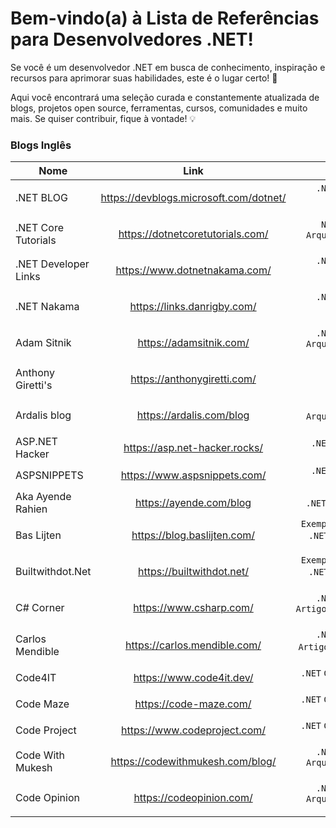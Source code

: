 # Bem-vindo(a) à Lista de Referências para Desenvolvedores .NET!

Se você é um desenvolvedor .NET em busca de conhecimento, inspiração e recursos para aprimorar suas habilidades, este é o lugar certo! 📌

Aqui você encontrará uma seleção curada e constantemente atualizada de blogs, projetos open source, ferramentas, cursos, comunidades e muito mais. Se quiser contribuir, fique à vontade! 💡

### Blogs Inglês

| Nome   |      Link      |  Tags |
|----------|:-------------:|------:|
| .NET BLOG |  https://devblogs.microsoft.com/dotnet/ | `.NET` `C#` `Azure` `Novidades Microsoft` |
| .NET Core Tutorials |  https://dotnetcoretutorials.com/ | `NET` `C#` `Azure` `Arquitetura de Software` |
| .NET Developer Links | https://www.dotnetnakama.com/ | `.NET` `C#` `Azure` `Novidades Microsoft` |
| .NET Nakama | https://links.danrigby.com/ | `.NET` `C#` `Azure` `Novidades Microsoft` |
| Adam Sitnik  | https://adamsitnik.com/ | `.NET` `C#` `Azure` `Arquitetura de Software` |
| Anthony Giretti's  | https://anthonygiretti.com/ | `.NET` `C#` `Novidades Microsoft` |
| Ardalis blog  | https://ardalis.com/blog | `.NET` `C#` `DDD` `Arquitetura de Software` |
| ASP.NET Hacker | https://asp.net-hacker.rocks/ | `.NET` `C#` `Visual Studio` |
| ASPSNIPPETS | https://www.aspsnippets.com/ | `.NET` `C#` `Visual Studio` |
| Aka Ayende Rahien | https://ayende.com/blog | `.NET` `C#` `RavenDB` |
| Bas Lijten | https://blog.baslijten.com/ | `Exemplos código` `.NET` `Templates` `C#` |
| Builtwithdot.Net | https://builtwithdot.net/ | `Exemplos código` `.NET` `Templates` `C#` |
| C# Corner | https://www.csharp.com/ | `.NET` `C#` `Azure` `Artigos``Exeplos de códigos` |
| Carlos Mendible | https://carlos.mendible.com/ | `.NET` `C#` `Azure` `Artigos` `Exemplos de códigos` |
| Code4IT | https://www.code4it.dev/ | `.NET` `C#` `Exemplos de códigos` |
| Code Maze | https://code-maze.com/ | `.NET` `C#` `Exemplos de códigos` |
| Code Project | https://www.codeproject.com/ | `.NET` `C#` `Exemplos de códigos` |
| Code With Mukesh | https://codewithmukesh.com/blog/ | `.NET` `C#` `Azure` `Arquitetura de Software` |
| Code Opinion | https://codeopinion.com/ | `.NET` `C#` `Azure` `Arquitetura de Software` |





